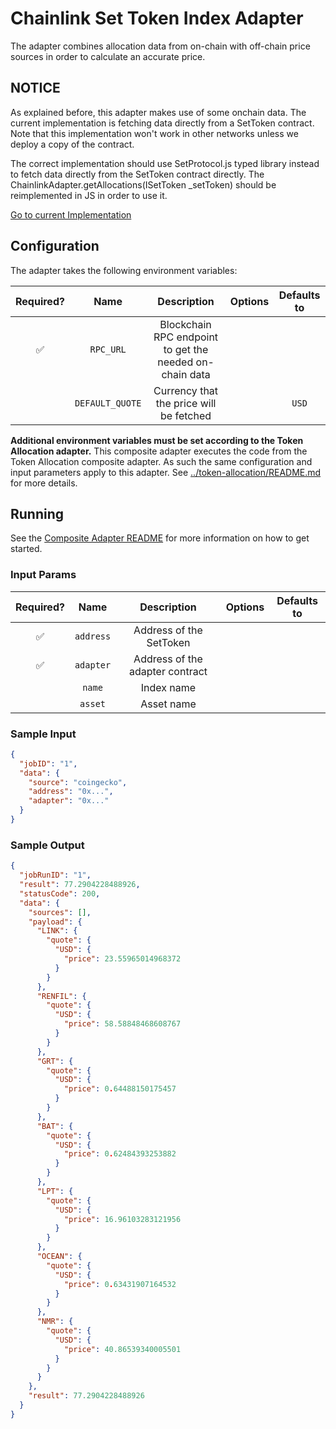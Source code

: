 # Chainlink Set Token Index Adapter

The adapter combines allocation data from on-chain with off-chain price sources in order to calculate an accurate price.

## NOTICE

As explained before, this adapter makes use of some onchain data. The current implementation is fetching data directly from a SetToken contract. Note that this implementation won't work in other networks unless we deploy a copy of the contract.

The correct implementation should use SetProtocol.js typed library instead to fetch data directly from the SetToken contract directly.
The ChainlinkAdapter.getAllocations(ISetToken \_setToken) should be reimplemented in JS in order to use it.

[Go to current Implementation](./src/index-allocations/index.ts)

## Configuration

The adapter takes the following environment variables:

| Required? |      Name       |                       Description                       | Options | Defaults to |
| :-------: | :-------------: | :-----------------------------------------------------: | :-----: | :---------: |
|    ✅     |    `RPC_URL`    | Blockchain RPC endpoint to get the needed on-chain data |         |             |
|           | `DEFAULT_QUOTE` |         Currency that the price will be fetched         |         |    `USD`    |

**Additional environment variables must be set according to the Token Allocation adapter.**
This composite adapter executes the code from the Token Allocation composite adapter. As such the same configuration and input parameters apply to this adapter. See [../token-allocation/README.md](../token-allocation/README.md) for more details.

## Running

See the [Composite Adapter README](../README.md) for more information on how to get started.

### Input Params

| Required? |   Name    |           Description           | Options | Defaults to |
| :-------: | :-------: | :-----------------------------: | :-----: | :---------: |
|    ✅     | `address` |     Address of the SetToken     |         |             |
|    ✅     | `adapter` | Address of the adapter contract |         |             |
|           |  `name`   |           Index name            |         |             |
|           |  `asset`  |           Asset name            |         |             |

### Sample Input

```json
{
  "jobID": "1",
  "data": {
    "source": "coingecko",
    "address": "0x...",
    "adapter": "0x..."
  }
}
```

### Sample Output

```json
{
  "jobRunID": "1",
  "result": 77.2904228488926,
  "statusCode": 200,
  "data": {
    "sources": [],
    "payload": {
      "LINK": {
        "quote": {
          "USD": {
            "price": 23.55965014968372
          }
        }
      },
      "RENFIL": {
        "quote": {
          "USD": {
            "price": 58.58848468608767
          }
        }
      },
      "GRT": {
        "quote": {
          "USD": {
            "price": 0.64488150175457
          }
        }
      },
      "BAT": {
        "quote": {
          "USD": {
            "price": 0.62484393253882
          }
        }
      },
      "LPT": {
        "quote": {
          "USD": {
            "price": 16.96103283121956
          }
        }
      },
      "OCEAN": {
        "quote": {
          "USD": {
            "price": 0.63431907164532
          }
        }
      },
      "NMR": {
        "quote": {
          "USD": {
            "price": 40.86539340005501
          }
        }
      }
    },
    "result": 77.2904228488926
  }
}
```
